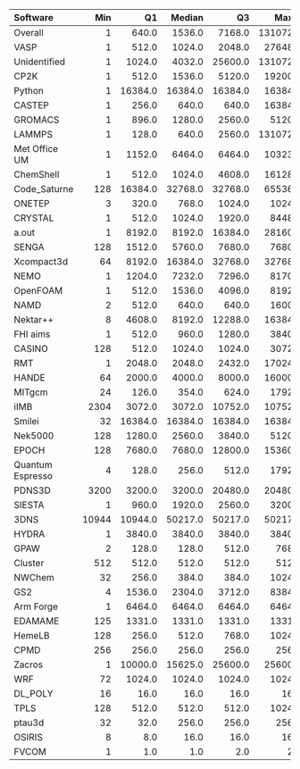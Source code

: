 | Software         |   Min |      Q1 |   Median |      Q3 |    Max |    Jobs |     Nodeh |   PercentUse |       kWh |   PercentEnergy |   Users |   Projects |
|:-----------------|------:|--------:|---------:|--------:|-------:|--------:|----------:|-------------:|----------:|----------------:|--------:|-----------:|
| Overall          |     1 |   640.0 |   1536.0 |  7168.0 | 131072 | 1091702 | 3950584.5 |        100.0 | 1434155.4 |           100.0 |     692 |         97 |
| VASP             |     1 |   512.0 |   1024.0 |  2048.0 |  27648 |  105301 |  830452.7 |         21.0 |  301727.6 |            21.0 |     113 |          8 |
| Unidentified     |     1 |  1024.0 |   4032.0 | 25600.0 | 131072 |  100113 |  697284.3 |         17.7 |  262879.4 |            18.3 |     318 |         77 |
| CP2K             |     1 |   512.0 |   1536.0 |  5120.0 |  19200 |   46677 |  307682.5 |          7.8 |  103560.1 |             7.2 |      48 |          8 |
| Python           |     1 | 16384.0 |  16384.0 | 16384.0 |  16384 |  133335 |  266094.8 |          6.7 |   64135.2 |             4.5 |      36 |         21 |
| CASTEP           |     1 |   256.0 |    640.0 |   640.0 |  16384 |  584359 |  191110.6 |          4.8 |   73434.8 |             5.1 |      42 |          4 |
| GROMACS          |     1 |   896.0 |   1280.0 |  2560.0 |   5120 |   38283 |  181464.6 |          4.6 |   84953.6 |             5.9 |      33 |          7 |
| LAMMPS           |     1 |   128.0 |    640.0 |  2560.0 | 131072 |   23332 |  167143.3 |          4.2 |   71969.1 |             5.0 |      50 |         15 |
| Met Office UM    |     1 |  1152.0 |   6464.0 |  6464.0 |  10323 |    5803 |  137158.0 |          3.5 |   44467.3 |             3.1 |      34 |          4 |
| ChemShell        |     1 |   512.0 |   1024.0 |  4608.0 |  16128 |    1440 |  122865.0 |          3.1 |   36202.3 |             2.5 |      10 |          3 |
| Code_Saturne     |   128 | 16384.0 |  32768.0 | 32768.0 |  65536 |     302 |  118329.4 |          3.0 |   19310.3 |             1.3 |       6 |          3 |
| ONETEP           |     3 |   320.0 |    768.0 |  1024.0 |   1024 |     135 |  114310.8 |          2.9 |   46178.2 |             3.2 |       8 |          1 |
| CRYSTAL          |     1 |   512.0 |   1024.0 |  1920.0 |   8448 |    5272 |  112972.1 |          2.9 |   32159.4 |             2.2 |       6 |          2 |
| a.out            |     1 |  8192.0 |   8192.0 | 16384.0 |  28160 |     458 |   77147.1 |          2.0 |   31575.6 |             2.2 |       8 |          6 |
| SENGA            |   128 |  1512.0 |   5760.0 |  7680.0 |   7680 |     253 |   71295.1 |          1.8 |   34256.4 |             2.4 |       8 |          3 |
| Xcompact3d       |    64 |  8192.0 |  16384.0 | 32768.0 |  32768 |     654 |   62870.2 |          1.6 |   26699.0 |             1.9 |       7 |          4 |
| NEMO             |     1 |  1204.0 |   7232.0 |  7296.0 |   8170 |    2538 |   61317.9 |          1.6 |   22816.5 |             1.6 |      25 |          5 |
| OpenFOAM         |     1 |   512.0 |   1536.0 |  4096.0 |   8192 |    2335 |   61222.7 |          1.5 |   26423.3 |             1.8 |      38 |         14 |
| NAMD             |     2 |   512.0 |    640.0 |   640.0 |   1600 |   10266 |   53295.4 |          1.3 |   28012.8 |             2.0 |      12 |          6 |
| Nektar++         |     8 |  4608.0 |   8192.0 | 12288.0 |  16384 |     333 |   51215.4 |          1.3 |   24711.4 |             1.7 |       9 |          4 |
| FHI aims         |     1 |   512.0 |    960.0 |  1280.0 |   3840 |    6655 |   34173.0 |          0.9 |   12932.9 |             0.9 |      12 |          2 |
| CASINO           |   128 |   512.0 |   1024.0 |  1024.0 |   3072 |     295 |   23153.1 |          0.6 |    9970.1 |             0.7 |       4 |          3 |
| RMT              |     1 |  2048.0 |   2048.0 |  2432.0 |  17024 |     582 |   21972.6 |          0.6 |   10169.8 |             0.7 |       5 |          1 |
| HANDE            |    64 |  2000.0 |   4000.0 |  8000.0 |  16000 |     268 |   18910.9 |          0.5 |    2185.2 |             0.2 |       1 |          1 |
| MITgcm           |    24 |   126.0 |    354.0 |   624.0 |   1792 |   12120 |   18369.1 |          0.5 |    6773.0 |             0.5 |      12 |          2 |
| iIMB             |  2304 |  3072.0 |   3072.0 | 10752.0 |  10752 |      53 |   18177.0 |          0.5 |    8984.1 |             0.6 |       2 |          1 |
| Smilei           |    32 | 16384.0 |  16384.0 | 16384.0 |  16384 |      10 |   16387.6 |          0.4 |    4066.0 |             0.3 |       2 |          2 |
| Nek5000          |   128 |  1280.0 |   2560.0 |  3840.0 |   5120 |      63 |   15187.2 |          0.4 |    6901.7 |             0.5 |       3 |          2 |
| EPOCH            |   128 |  7680.0 |   7680.0 | 12800.0 |  15360 |      73 |   14434.4 |          0.4 |    6184.6 |             0.4 |       5 |          1 |
| Quantum Espresso |     4 |   128.0 |    256.0 |   512.0 |   1792 |    3884 |   12876.5 |          0.3 |    5354.3 |             0.4 |      16 |          3 |
| PDNS3D           |  3200 |  3200.0 |   3200.0 | 20480.0 |  20480 |      17 |    9861.4 |          0.2 |    4979.6 |             0.3 |       2 |          1 |
| SIESTA           |     1 |   960.0 |   1920.0 |  2560.0 |   3200 |    1500 |    9637.1 |          0.2 |    1149.6 |             0.1 |       7 |          2 |
| 3DNS             | 10944 | 10944.0 |  50217.0 | 50217.0 |  50217 |      26 |    8928.7 |          0.2 |    2742.0 |             0.2 |       1 |          1 |
| HYDRA            |     1 |  3840.0 |   3840.0 |  3840.0 |   3840 |     199 |    8746.7 |          0.2 |    2734.4 |             0.2 |       6 |          3 |
| GPAW             |     2 |   128.0 |    128.0 |   512.0 |    768 |     973 |    6604.5 |          0.2 |    2691.3 |             0.2 |       2 |          1 |
| Cluster          |   512 |   512.0 |    512.0 |   512.0 |    512 |     316 |    5290.6 |          0.1 |    1816.6 |             0.1 |       1 |          1 |
| NWChem           |    32 |   256.0 |    384.0 |   384.0 |   1024 |    2013 |    5182.1 |          0.1 |    1875.1 |             0.1 |      14 |          6 |
| GS2              |     4 |  1536.0 |   2304.0 |  3712.0 |   8384 |     303 |    4253.2 |          0.1 |    1701.3 |             0.1 |       2 |          1 |
| Arm Forge        |     1 |  6464.0 |   6464.0 |  6464.0 |   6464 |      42 |    4064.9 |          0.1 |    1462.3 |             0.1 |      11 |         10 |
| EDAMAME          |   125 |  1331.0 |   1331.0 |  1331.0 |   1331 |      45 |    3311.2 |          0.1 |    1553.8 |             0.1 |       2 |          1 |
| HemeLB           |   128 |   256.0 |    512.0 |   768.0 |   1024 |      81 |    3255.0 |          0.1 |    1321.7 |             0.1 |       1 |          1 |
| CPMD             |   256 |   256.0 |    256.0 |   256.0 |    256 |      62 |    2076.3 |          0.1 |     971.5 |             0.1 |       1 |          1 |
| Zacros           |     1 | 10000.0 |  15625.0 | 25600.0 |  25600 |     727 |     197.8 |          0.0 |      47.7 |             0.0 |       2 |          1 |
| WRF              |    72 |  1024.0 |   1024.0 |  1024.0 |   1024 |      56 |     120.7 |          0.0 |      52.5 |             0.0 |       2 |          2 |
| DL_POLY          |    16 |    16.0 |     16.0 |    16.0 |     16 |      96 |     112.1 |          0.0 |      28.6 |             0.0 |       1 |          1 |
| TPLS             |   128 |   512.0 |    512.0 |   512.0 |   1024 |      41 |      66.7 |          0.0 |      31.4 |             0.0 |       2 |          1 |
| ptau3d           |    32 |    32.0 |    256.0 |   256.0 |    256 |       8 |       2.0 |          0.0 |       2.1 |             0.0 |       1 |          1 |
| OSIRIS           |     8 |     8.0 |     16.0 |    16.0 |     16 |       2 |       0.3 |          0.0 |       0.2 |             0.0 |       1 |          1 |
| FVCOM            |     1 |     1.0 |      1.0 |     2.0 |      2 |       3 |       0.0 |          0.0 |       0.0 |             0.0 |       1 |          1 |